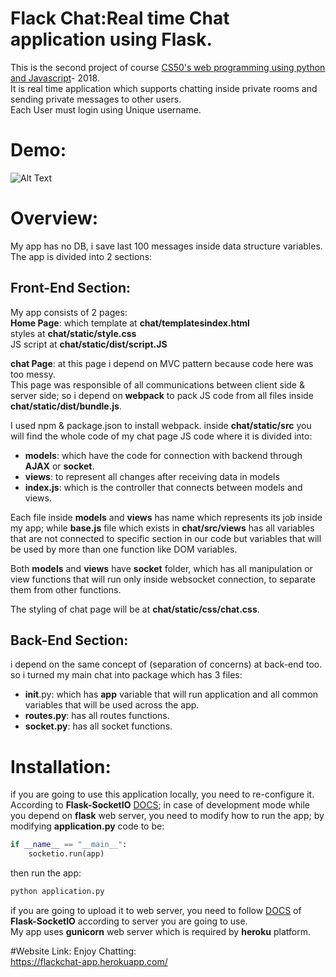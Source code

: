 # Flack Chat:Real time Chat application using Flask.
This is the second project of course [CS50's web programming using python and Javascript](https://www.edx.org/course/cs50s-web-programming-with-python-and-javascript)- 2018.  
It is real time application which supports chatting inside private rooms and sending private messages to other users.    
Each User must login using Unique username.  

# Demo:
![Alt Text](https://media.giphy.com/media/Qu73SOGNSOAWscndna/giphy.gif)

# Overview:
My app has no DB, i save last 100 messages inside data structure variables.  
The app is divided into 2 sections:  

## Front-End Section:
My app consists of 2 pages:  
**Home Page**: which template at **chat/templatesindex.html**    
                     styles at **chat/static/style.css**  
                     JS script at **chat/static/dist/script.JS**  


**chat Page**: at this page i depend on MVC pattern because code here was too messy.  
This page was responsible of all communications between client side & server side; so i depend on **webpack** to pack JS code from all files inside **chat/static/dist/bundle.js**.  

I used npm & package.json to install webpack.
inside **chat/static/src** you will find the whole code of my chat page JS code where it is divided into:
- **models**: which have the code for connection with backend through **AJAX** or **socket**.
- **views**: to represent all changes after receiving data in models
- **index.js**: which is the controller that connects between models and views.   

Each file inside **models** and **views** has name which represents its job inside my app; while **base.js** file which exists in **chat/src/views** has all variables that are not connected to specific section in our code but variables that will be used by more than one function like DOM variables.  

Both **models** and **views** have **socket** folder, which has all manipulation or view functions that will run only inside websocket connection, to separate them from other functions.

The styling of chat page will be at **chat/static/css/chat.css**.  

## Back-End Section:
i depend on the same concept of (separation of concerns) at back-end too.
so i turned my main chat into package which has 3 files:
- __init__.py: which has **app** variable that will run application and all common variables that will be used across the app.
- **routes.py**: has all routes functions.
- **socket.py**: has all socket functions.


# Installation:
if you are going to use this application locally, you need to re-configure it.  
According to **Flask-SocketIO** [DOCS](https://flask-socketio.readthedocs.io/en/latest/); in case of development mode while you depend on **flask** web server, you need to modify how to run the app; by modifying **application.py** code to be:
```python
if __name__ == "__main__":
    socketio.run(app)
```
then run the app:
```bash
python application.py
```

if you are going to upload it to web server, you need to follow [DOCS](https://flask-socketio.readthedocs.io/en/latest/) of **Flask-SocketIO** according to server you are going to use.  
My app uses **gunicorn** web server which is required by **heroku** platform.

#Website Link:
Enjoy Chatting:  
https://flackchat-app.herokuapp.com/